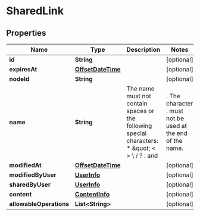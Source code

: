 
# SharedLink

## Properties
Name | Type | Description | Notes
------------ | ------------- | ------------- | -------------
**id** | **String** |  |  [optional]
**expiresAt** | [**OffsetDateTime**](OffsetDateTime.md) |  |  [optional]
**nodeId** | **String** |  |  [optional]
**name** | **String** | The name must not contain spaces or the following special characters: * \&quot; &lt; &gt; \\ / ? : and |.  The character . must not be used at the end of the name.  |  [optional]
**modifiedAt** | [**OffsetDateTime**](OffsetDateTime.md) |  |  [optional]
**modifiedByUser** | [**UserInfo**](UserInfo.md) |  |  [optional]
**sharedByUser** | [**UserInfo**](UserInfo.md) |  |  [optional]
**content** | [**ContentInfo**](ContentInfo.md) |  |  [optional]
**allowableOperations** | **List&lt;String&gt;** |  |  [optional]



